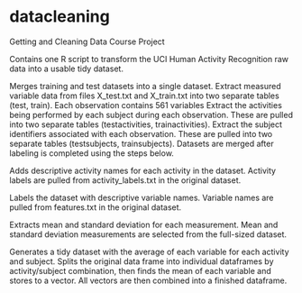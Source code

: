 # datacleaning
Getting and Cleaning Data Course Project

Contains one R script to transform the UCI Human Activity Recognition raw data
into a usable tidy dataset.

Merges training and test datasets into a single dataset.
  Extract measured variable data from files X_test.txt and X_train.txt into
  two separate tables (test, train). Each observation contains 561 variables
  Extract the activities being performed by each subject during each observation.
  These are pulled into two separate tables (testactivities, trainactivities).
  Extract the subject identifiers associated with each observation. These are
  pulled into two separate tables (testsubjects, trainsubjects).
  Datasets are merged after labeling is completed using the steps below.
  
Adds descriptive activity names for each activity in the dataset.
  Activity labels are pulled from activity_labels.txt in the original dataset.

Labels the dataset with descriptive variable names.
  Variable names are pulled from features.txt in the original dataset.

Extracts mean and standard deviation for each measurement.
  Mean and standard deviation measurements are selected from the full-sized dataset.

Generates a tidy dataset with the average of each variable for each activity and subject.
  Splits the original data frame into individual dataframes by activity/subject
  combination, then finds the mean of each variable and stores to a vector. All vectors
  are then combined into a finished dataframe.
